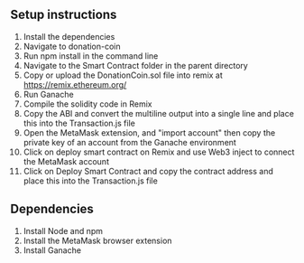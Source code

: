 ## Setup instructions

1. Install the dependencies
2. Navigate to donation-coin
3. Run npm install in the command line
4. Navigate to the Smart Contract folder in the parent directory
5. Copy or upload the DonationCoin.sol file into remix at https://remix.ethereum.org/
6. Run Ganache
7. Compile the solidity code in Remix
8. Copy the ABI and convert the multiline output into a single line and place this into the Transaction.js file
9. Open the MetaMask extension, and "import account" then copy the private key of an account from the Ganache environment
9. Click on deploy smart contract on Remix and use Web3 inject to connect the MetaMask account
10. Click on Deploy Smart Contract and copy the contract address and place this into the Transaction.js file

## Dependencies

1. Install Node and npm
2. Install the MetaMask browser extension
3. Install Ganache 
